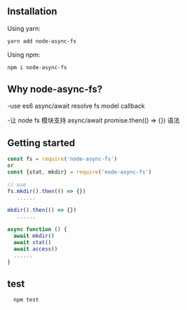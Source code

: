## Installation

Using yarn:

```bash
yarn add node-async-fs
```

Using npm:

```bash
npm i node-async-fs
```
## Why node-async-fs?

-use es6 async/await resolve fs model callback 

-让 node fs 模块支持 async/await promise.then(() => {}) 语法

## Getting started

```js
const fs = require('node-async-fs')
or
const {stat, mkdir} = require('node-async-fs')

// use
fs.mkdir().then(() => {})
   ......

mkdir().then(() => {})
   ......

async function () {
  await mkdir()
  await stat()
  await access()
  ......
}
```

## test

```npm
  npm test
```
